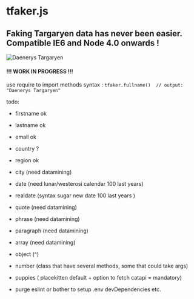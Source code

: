# tfaker.js
## Faking Targaryen data has never been easier. Compatible IE6 and Node 4.0 onwards !
![Daenerys Targaryen](https://i.ibb.co/FJcDwz2/Ciwa-MU5-Ws-AAFgdc.jpg)
#### !!! WORK IN PROGRESS !!!

use require to import
methods syntax : `tfaker.fullname()  // output: "Daenerys Targaryen"`

todo: 
- firstname ok
- lastname ok
- email ok

- country ?
- region ok
- city (need datamining)

- date (need lunar/westerosi calendar 100 last years)
- realdate (syntax sugar new date 100 last years )

- quote (need datamining)
- phrase (need datamining)
- paragraph (need datamining)

- array (need datamining)
- object (^)


- number (class that have several methods, some that could take args)
- puppies ( placekitten default + option to fetch catapi = mandatory)

- purge eslint or bother to setup .env devDependencies etc.